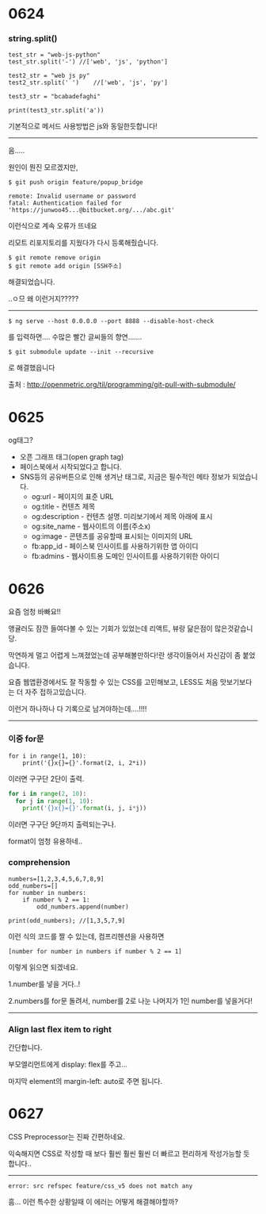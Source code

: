 # 0624

### string.split()

```
test_str = "web-js-python"
test_str.split('-')	//['web', 'js', 'python']

test2_str = "web js py"
test2_str.split(' ')	//['web', 'js', 'py']

test3_str = "bcabadefaghi"

print(test3_str.split('a'))
```

기본적으로 메서드 사용방법은 js와 동일한듯합니다!



---

음.....

원인이 뭔진 모르겠지만,

```
$ git push origin feature/popup_bridge

remote: Invalid username or password
fatal: Authentication failed for 'https://junwoo45...@bitbucket.org/.../abc.git'
```

이런식으로 계속 오류가 뜨네요

리모트 리포지토리를 지웠다가 다시 등록해줬습니다.

```
$ git remote remove origin
$ git remote add origin [SSH주소]
```

해결되었습니다.

..ㅇ므 왜 이런거지?????

---

```
$ ng serve --host 0.0.0.0 --port 8888 --disable-host-check
```

를 입력하면.... 수많은 빨간 글씨들의 향연.......

```
$ git submodule update --init --recursive
```

로 해결했읍니다

출처 : http://openmetric.org/til/programming/git-pull-with-submodule/



# 0625

og태그?

- 오픈 그래프 태그(open graph tag)
- 페이스북에서 시작되었다고 합니다.
- SNS등의 공유버튼으로 인해 생겨난 태그로, 지금은 필수적인 메타 정보가 되었습니다.
  - og:url - 페이지의 표준 URL
  - og:title - 컨텐츠 제목
  - og:description - 컨텐츠 설명. 미리보기에서 제목 아래에 표시
  - og:site_name - 웹사이트의 이름(주소x)
  - og:image - 콘텐츠를 공유할때 표시되는 이미지의 URL
  - fb:app_id - 페이스북 인사이트를 사용하기위한 앱 아이디
  - fb:admins - 웹사이트용 도메인 인사이트를 사용하기위한 아이디



# 0626

요즘 엄청 바빠요!!

앵귤러도 잠깐 들여다볼 수 있는 기회가 있었는데 리액트, 뷰랑 닮은점이 많은것같습니당.

막연하게 멀고 어렵게 느껴졌었는데 공부해볼만하다!란 생각이들어서 자신감이 좀 붙었습니다.

요즘 웹앱환경에서도 잘 작동할 수 있는 CSS를 고민해보고, LESS도 처음 맛보기보다는 더 자주 접하고있습니다.

이런거 하나하나 다 기록으로 남겨야하는데....!!!!

---

### 이중 for문

```
for i in range(1, 10):
	print('{}x{}={}'.format(2, i, 2*i))
```

이러면 구구단 2단이 출력.

```python
for i in range(2, 10):
  for j in range(1, 10):
    print('{}x{}={}'.format(i, j, i*j))
```

이러면 구구단 9단까지 출력되는구나.

format이 엄청 유용하네..



### comprehension

```
numbers=[1,2,3,4,5,6,7,8,9]
odd_numbers=[]
for number in numbers:
	if number % 2 == 1:
		odd_numbers.append(number)

print(odd_numbers);	//[1,3,5,7,9]
```

이런 식의 코드를 짤 수 있는데, 컴프리헨션을 사용하면

```
[number for number in numbers if number % 2 == 1]
```

이렇게 읽으면 되겠네요.

1.number를 넣을 거다..!

2.numbers를 for문 돌려서, number를 2로 나눈 나머지가 1인 number를 넣을거다!

---

### Align last flex item to right

간단합니다.

부모엘리먼트에게 display: flex를 주고...

마지막 element의 margin-left: auto로 주면 됩니다.

# 0627

CSS Preprocessor는 진짜 간편하네요.

익숙해지면 CSS로 작성할 때 보다 훨씬 훨씬 훨씬 더 빠르고 편리하게 작성가능할 듯 합니다..

---

```
error: src refspec feature/css_v5 does not match any
```

흠... 이런 특수한 상황일때 이 에러는 어떻게 해결해야할까?


